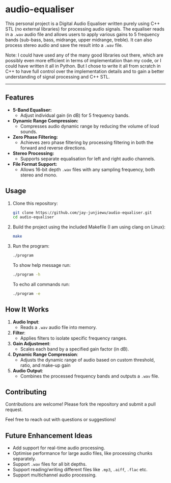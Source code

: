 # audio-equaliser

This personal project is a Digital Audio Equaliser written purely using C++ STL (no external libraries) for processing audio signals. The equaliser reads in a `.wav` audio file and allows users to apply various gains to 5 frequency bands (sub-bass, bass, midrange, upper midrange, treble). It can also process stereo audio and save the result into a `.wav` file.

Note: I could have used any of the many good libraries out there, which are possibly even more efficient in terms of implementation than my code, or I could have written it all in Python. But I chose to write it all from scratch in C++ to have full control over the implementation details and to gain a better understanding of signal processing and C++ STL.

---

## Features

- **5-Band Equaliser:**
  - Adjust individual gain (in dB) for 5 frequency bands.
- **Dynamic Range Compression:**
  - Compresses audio dynamic range by reducing the volume of loud sounds.
- **Zero Phase Filtering:**
  - Achieves zero phase filtering by processing filtering in both the forward and reverse directions.
- **Stereo Processing:**
  - Supports separate equalisation for left and right audio channels.
- **File Format Support:**
    - Allows 16-bit depth `.wav` files with any sampling frequency, both stereo and mono.


## Usage
1. Clone this repository:
   ```bash
   git clone https://github.com/jay-junjiewu/audio-equaliser.git
   cd audio-equaliser
   ```
2. Build the project using the included Makefile (I am using clang on Linux):
   ```bash
   make
   ```
3. Run the program:
   ```bash
   ./program
   ```
   To show help message run:
    ```bash
   ./program -h
   ```
   To echo all commands run:
    ```bash
   ./program -e
   ```


## How It Works

1. **Audio Input**:
   - Reads a `.wav` audio file into memory.
2. **Filter**:
   - Applies filters to isolate specific frequency ranges.
3. **Gain Adjustment**:
   - Scales each band by a specified gain factor (in dB).
4. **Dynamic Range Compression**:
   - Adjusts the dynamic range of audio based on custom threshold, ratio, and make-up gain
5. **Audio Output**:
   - Combines the processed frequency bands and outputs a `.wav` file.


## Contributing
Contributions are welcome! Please fork the repository and submit a pull request.

Feel free to reach out with questions or suggestions!


## Future Enhancement Ideas
- Add support for real-time audio processing.
- Optimise performance for large audio files, like processing chunks separately.
- Support `.wav` files for all bit depths.
- Support reading/writing different files like `.mp3`, `.aiff`, `.flac` etc.
- Support multichannel audio processing.
